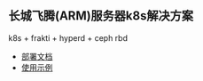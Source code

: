 长城飞腾(ARM)服务器k8s解决方案
---------------------------

k8s + frakti + hyperd + ceph rbd

- [部署文档](deploy.md)
- [使用示例](usage.md)